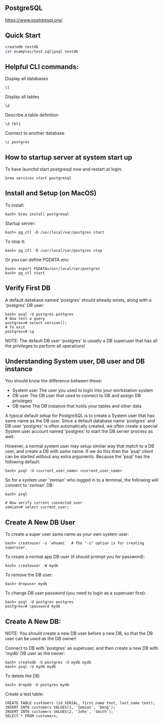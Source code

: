 ## PostgreSQL

https://www.postgresql.org/

## Quick Start

```sh
createdb testdb
cat examples/test.sql|psql testdb 
```

## Helpful CLI commands:

Display all databases
    
    \l

Display all tables
    
    \d

Describe a table definition

    \d tbl1
    
Connect to another database

    \c postgres


## How to startup server at system start up

To have launchd start postgresql now and restart at login:

    brew services start postgresql

## Install and Setup (on MacOS)

To install:

    bash> brew install postgresql

Startup server:
    
    bash> pg_ctl -D /usr/local/var/postgres start

To stop it:

    bash> pg_ctl -D /usr/local/var/postgres stop

Or you can define PGDATA env:

    bash> export PGDATA=/usr/local/var/postgres
    bash> pg_ctl start

## Verify First DB

A default database named 'postgres' should already exists, along with a 'postgres' DB user:

    bash> psql -U postgres postgres
    # Now test a query
    postgres=# select version();
    # To exit
    postgres=# \q
    
NOTE: The default DB user 'postgres' is usually a DB superuser that has all the privileges to
perform all operations! 
    
## Understanding System user, DB user and DB instance

You should know the difference between these:
 
- System user   The user you used to login into your workstation system
- DB user       The DB user that used to connect to DB and assign DB privileges
- DB name       The DB instance that holds your tables and other data

A typical default setup for PostgreSQL is to create a System user that has same name as the DB user. Since
a default database name 'postgres' and DB user 'postgres' is often automatically created, we often
create a special System user account named 'postgres' to start the DB server process as well.

However, a normal system user may setup similar way that match to a DB user, and create a DB with same name. 
If we do this then the 'psql' client can be started without any extra arguments. Because the 'psql' has the
following default:

    bash> psql -U <current_user_name> <current_user_name>

So for a system user 'zemian' who logged in to a terminal, the following will connect to 'zemian' DB:
    
    bash> psql
    
    # Now verify current connected user
    zemian=# select current_user;
    
## Create A New DB User

To create a super user same name as your own system user:

    bash> createuser -s `whoami`  # The "-s" option is for creating superuser.
    
To create a normal app DB user (it should prompt you for password):

    bash> createuser -W mydb
    
To remove the DB user:

    bash> dropuser mydb
    
To change DB user password (you need to login as a superuser first):

    bash> psql -U postgres postgres
    postgres=# \password mydb

## Create A New DB:

NOTE: You should create a new DB user before a new DB, so that the DB user can be used as the DB owner!

Connect to DB with 'postgres' as superuser, and then create a new DB with 'mydb' DB user as the owner:

    bash> createdb -U postgres -O mydb mydb
    bash> psql -U mydb mydb

To delete the DB:
    
    bash> dropdb -U postgres mydb

Create a test table:

```
CREATE TABLE customers (id SERIAL, first_name text, last_name text);
INSERT INTO customers VALUES(1, 'Zemian', 'Deng');
INSERT INTO customers VALUES(2, 'John', 'Smith');
SELECT * FROM customers;
```

